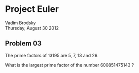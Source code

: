 # Project Euler

Vadim Brodsky    
Thursday, August 30 2012

## Problem 03
The prime factors of 13195 are 5, 7, 13 and 29.

What is the largest prime factor of the number 600851475143 ?